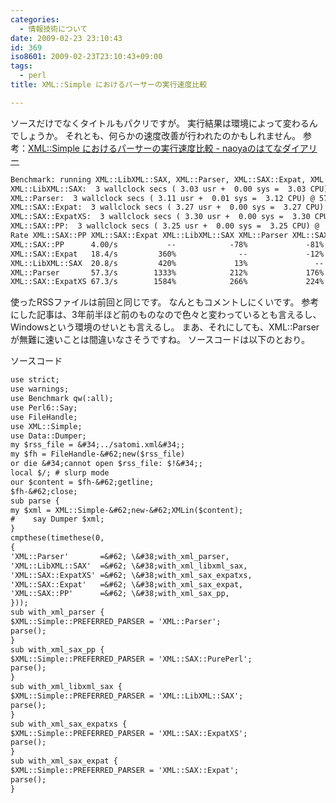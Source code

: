 ```yaml
---
categories:
  - 情報技術について
date: 2009-02-23 23:10:43
id: 369
iso8601: 2009-02-23T23:10:43+09:00
tags:
  - perl
title: XML::Simple におけるパーサーの実行速度比較

---
```


<p>ソースだけでなくタイトルもパクリですが。
実行結果は環境によって変わるんでしょうか。
それとも、何らかの速度改善が行われたのかもしれません。
参考：<a href="http://d.hatena.ne.jp/naoya/20050801/1122884138">XML::Simple におけるパーサーの実行速度比較 - naoyaのはてなダイアリー</a></p>

```default
Benchmark: running XML::LibXML::SAX, XML::Parser, XML::SAX::Expat, XML::SAX::ExpatXS, XML::SAX::PP for at least 3 CPU seconds...
XML::LibXML::SAX:  3 wallclock secs ( 3.03 usr +  0.00 sys =  3.03 CPU) @ 20.79/s (n=63)
XML::Parser:  3 wallclock secs ( 3.11 usr +  0.01 sys =  3.12 CPU) @ 57.30/s (n=179)
XML::SAX::Expat:  3 wallclock secs ( 3.27 usr +  0.00 sys =  3.27 CPU) @ 18.38/s (n=60)
XML::SAX::ExpatXS:  3 wallclock secs ( 3.30 usr +  0.00 sys =  3.30 CPU) @ 67.33/s (n=222)
XML::SAX::PP:  3 wallclock secs ( 3.25 usr +  0.00 sys =  3.25 CPU) @  4.00/s (n=13)
Rate XML::SAX::PP XML::SAX::Expat XML::LibXML::SAX XML::Parser XML::SAX::ExpatXS
XML::SAX::PP      4.00/s           --            -78%             -81%        -93%              -94%
XML::SAX::Expat   18.4/s         360%              --             -12%        -68%              -73%
XML::LibXML::SAX  20.8/s         420%             13%               --        -64%              -69%
XML::Parser       57.3/s        1333%            212%             176%          --              -15%
XML::SAX::ExpatXS 67.3/s        1584%            266%             224%         18%                --
```

<p>使ったRSSファイルは前回と同じです。
なんともコメントしにくいです。
参考にした記事は、3年前半ほど前のものなので色々と変わっているとも言えるし、Windowsという環境のせいとも言えるし。
まあ、それにしても、XML::Parserが無難に速いことは間違いなさそうですね。
ソースコードは以下のとおり。</p>

<p>
ソースコード</p>

```default
use strict;
use warnings;
use Benchmark qw(:all);
use Perl6::Say;
use FileHandle;
use XML::Simple;
use Data::Dumper;
my $rss_file = &#34;../satomi.xml&#34;;
my $fh = FileHandle-&#62;new($rss_file)
or die &#34;cannot open $rss_file: $!&#34;;
local $/; # slurp mode
our $content = $fh-&#62;getline;
$fh-&#62;close;
sub parse {
my $xml = XML::Simple-&#62;new-&#62;XMLin($content);
#    say Dumper $xml;
}
cmpthese(timethese(0,
{
'XML::Parser'       =&#62; \&#38;with_xml_parser,
'XML::LibXML::SAX'  =&#62; \&#38;with_xml_libxml_sax,
'XML::SAX::ExpatXS' =&#62; \&#38;with_xml_sax_expatxs,
'XML::SAX::Expat'   =&#62; \&#38;with_xml_sax_expat,
'XML::SAX::PP'      =&#62; \&#38;with_xml_sax_pp,
}));
sub with_xml_parser {
$XML::Simple::PREFERRED_PARSER = 'XML::Parser';
parse();
}
sub with_xml_sax_pp {
$XML::Simple::PREFERRED_PARSER = 'XML::SAX::PurePerl';
parse();
}
sub with_xml_libxml_sax {
$XML::Simple::PREFERRED_PARSER = 'XML::LibXML::SAX';
parse();
}
sub with_xml_sax_expatxs {
$XML::Simple::PREFERRED_PARSER = 'XML::SAX::ExpatXS';
parse();
}
sub with_xml_sax_expat {
$XML::Simple::PREFERRED_PARSER = 'XML::SAX::Expat';
parse();
}
```
    	